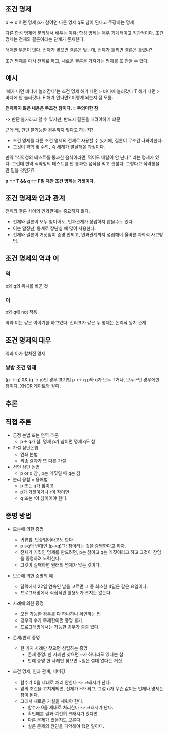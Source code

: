 ## 조건 명제
p -> q
어떤 명제 p가 참이면 다른 명제 q도 참이 된다고 주장하는 명제

다른 합성 명제와 분리해서 배우는 이유:
합성 명제는 매우 기계적이고 직관적이다. 
조건 명제는 전제와 결론이라는 단계가 존재한다. 

애매한 부분이 잇다. 전제가 맞으면 결론은 맞는데, 전제가 틀리면 결론은 틀렸나? 

조건 명제를 다시 전제로 하고, 새로운 결론을 가져가는 명제를 또 만들 수 있다.

## 예시
'해가 나면 바다에 놀러간다'는 조건 명제
해가 나면 > 바다에 놀러갔다 T
해가 나면 > 바다에 안 놀러갓다. F
해가 안나면? 어떻게 되는지 잘 모름.

**전제하지 않은 내용은 무조건 참이다. = 무의미한 참**

-> 판단 불가라고 할 수 있지만, 반드시 결론을 내려야하기 떄문

근데 왜, 판단 불가능한 경우까지 맞다고 하는지?
- 조건 명제를 다른 조건 명제의 전제로 사용할 수 있기에, 결론이 무조건 나와야한다.
- 그것이 과학 및 수학, 즉 세계가 발달해온 과정이다.

만약 "식약청의 테스트를 통과한 음식이라면, 먹어도 배탈이 안 난다." 라는 명제가 있다.
그런데 만약 식약청의 테스트를 안 통과한 음식을 먹고 괜찮다. 그렇다고 식약청을 안 믿을 것인가?

**p == T && q == F일 때만 조건 명제는 거짓이다.**

## 조건 명제와 인과 관계
전제와 결론 사이의 인과관계는 중요하지 않다.
- 전제와 결론이 모두 참이어도, 인과관계가 성립하지 않을수도 있다.
- 이는 말장난, 통계로 장난칠 때 많이 사용한다.
- 전제와 결론이 거짓임이 증명 안되고, 인과관계까지 성립해야 올바른 과학적 사고방법.

## 조건 명제의 역과 이
### 역
p와 q의 위치를 바꾼 것

### 이
p와 q에 not 적용

역과 이는 같은 이야기를 하고있다. 
진리표가 같은 두 명제는 논리적 동치 관계

## 조건 명제의 대우
역과 이가 합쳐진 명제

### 쌍방 조건 명제
(p -> q) && (q -> p)인 경우
표기법 p <-> q
p와 q가 모두 T거나, 모두 F인 경우에만 참이다.
XNOR 게이트와 같다.



## 추론
## 직접 추론
- 긍정 논법 또는 연역 추론
  - p-> q가 참, 명제 p가 참이면 명제 q도 참
- 가설 삼단논법
  - 연쇄 논법
  - 최종 결과가 또 다른 가설
- 선언 삼단 논법
  - p or q 참 , p는 거짓일 때 q는 참
- 논리 융합 = 용해법
  - p 또는 q가 참이고
  - p가 거짓이거나 r이 참이면
  - q 또는 r이 참이어야 한다.

## 증명 방법
- 모순에 의한 증명
  - 귀류법, 반증법이라고도 한다. 
  - p->q의 반대인 (p->q)'가 참이라는 것을 증명한다고 하자.
  - 전체가 거짓인 명제를 만드려면, p는 참이고 q는 거짓이라고 하고 그것이 참임을 증명하려 노력한다.
  - 그것이 실패하면 원래의 명제가 맞는 것이다.
- 모순에 의한 증명의 예 
  - 달력에서 22일 연속인 날을 고르면 그 중 최소한 4일은 같은 요일이다. 
  - 프로그래밍에서 직접적인 활용도가 크지는 않는다.
- 사례에 의한 증명
  - 모든 가능한 경우를 다 하나하나 확인하는 법
  - 경우의 수가 무제한이면 증명 불가.
  - 프로그래밍에서는 가능한 경우가 종종 있다.
- 존재/반례 증명
  - 한 가지 사례만 찾으면 성립하는 증명
    - 존재 증명: 한 사례만 찾으면 ~가 하나라도 있다는 참
    - 반례 증명 한 사례만 찾으면 ~일은 절대 없다는 거짓

- 조건 명제, 인과 관계, 디버깅
  - 함수가 0을 제대로 처리 안한다 -> 크래시가 난다.
  - 앞의 조건을 고치게되면, 전제가 F가 되고, 그럼 q가 무슨 값이든 언제나 명제는 참이 된다. 
  - 그래서 새로운 가설을 세워야 한다.
    - 함수가 0을 제대로 처리한다 -> 크래시가 난다.
    - 확인해본 결과 여전히 크래시가 있다면 
    - 다른 문제가 있을지도 모른다. 
    - 실은 문제의 원인을 파악해야 했던 일이다. 
